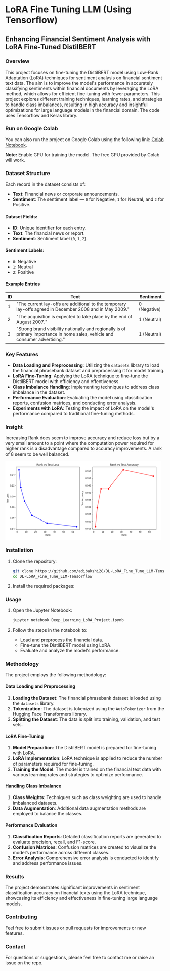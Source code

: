 # LoRA Fine Tuning LLM (Using Tensorflow)

## Enhancing Financial Sentiment Analysis with LoRA Fine-Tuned DistilBERT

### Overview
This project focuses on fine-tuning the DistilBERT model using Low-Rank Adaptation (LoRA) techniques for sentiment analysis on financial sentiment text data. The aim is to improve the model's performance in accurately classifying sentiments within financial documents by leveraging the LoRA method, which allows for efficient fine-tuning with fewer parameters. This project explores different training techniques, learning rates, and strategies to handle class imbalances, resulting in high accuracy and insightful optimizations for large language models in the financial domain.
The code uses Tensorflow and Keras library.

### Run on Google Colab
You can also run the project on Google Colab using the following link: [Colab Notebook](https://colab.research.google.com/drive/1wxIKIzxIDn0PQYq6RRpgFEQDtVnHJdwB?usp=sharing).

**Note:** Enable GPU for training the model. The free GPU provided by Colab will work.

### Dataset Structure

Each record in the dataset consists of:

- **Text**: Financial news or corporate announcements.
- **Sentiment**: The sentiment label — `0` for Negative, `1` for Neutral, and `2` for Positive.

#### Dataset Fields:

- **ID**: Unique identifier for each entry.
- **Text**: The financial news or report.
- **Sentiment**: Sentiment label (`0`, `1`, `2`).

#### Sentiment Labels:

- `0`: Negative
- `1`: Neutral
- `2`: Positive

#### Example Entries

| ID  | Text                                                                                       | Sentiment |
|-----|---------------------------------------------------------------------------------------------|-----------|
| 1   | "The current lay-offs are additional to the temporary lay-offs agreed in December 2008 and in May 2009." | 0 (Negative) |
| 2   | "The acquisition is expected to take place by the end of August 2007."                      | 1 (Neutral)  |
| 3   | "Strong brand visibility nationally and regionally is of primary importance in home sales, vehicle and consumer advertising." | 1 (Neutral)  |

### Key Features
- **Data Loading and Preprocessing**: Utilizing the `datasets` library to load the financial phrasebank dataset and preprocessing it for model training.
- **LoRA Fine-Tuning**: Applying the LoRA technique to fine-tune the DistilBERT model with efficiency and effectiveness.
- **Class Imbalance Handling**: Implementing techniques to address class imbalance in the dataset.
- **Performance Evaluation**: Evaluating the model using classification reports, confusion matrices, and conducting error analysis.
- **Experiments with LoRA**: Testing the impact of LoRA on the model's performance compared to traditional fine-tuning methods.

### Insight
Increasing Rank does seem to improve accuracy and reduce loss but by a very small amount to a point where the computation power required for higher rank is a disadvantage compared to accuracy improvements.
A rank of 8 seem to be well balanced.

<div style="display: flex; justify-content: space-between;">
  <img src="ss/1.png" alt="Screenshot 1" style="width: 98%;">
</div>

### Installation
1. Clone the repository:
    ```bash
    git clone https://github.com/adibakshi28/DL-LoRA_Fine_Tune_LLM-Tensorflow.git
    cd DL-LoRA_Fine_Tune_LLM-Tensorflow
    ```

2. Install the required packages:

### Usage
1. Open the Jupyter Notebook:
    ```bash
    jupyter notebook Deep_Learning_LoRA_Project.ipynb
    ```

2. Follow the steps in the notebook to:
    - Load and preprocess the financial data.
    - Fine-tune the DistilBERT model using LoRA.
    - Evaluate and analyze the model's performance.

### Methodology
The project employs the following methodology:

#### Data Loading and Preprocessing
1. **Loading the Dataset**: The financial phrasebank dataset is loaded using the `datasets` library.
2. **Tokenization**: The dataset is tokenized using the `AutoTokenizer` from the Hugging Face Transformers library.
3. **Splitting the Dataset**: The data is split into training, validation, and test sets.

#### LoRA Fine-Tuning
1. **Model Preparation**: The DistilBERT model is prepared for fine-tuning with LoRA.
2. **LoRA Implementation**: LoRA technique is applied to reduce the number of parameters required for fine-tuning.
3. **Training the Model**: The model is trained on the financial text data with various learning rates and strategies to optimize performance.

#### Handling Class Imbalance
1. **Class Weights**: Techniques such as class weighting are used to handle imbalanced datasets.
2. **Data Augmentation**: Additional data augmentation methods are employed to balance the classes.

#### Performance Evaluation
1. **Classification Reports**: Detailed classification reports are generated to evaluate precision, recall, and F1-score.
2. **Confusion Matrices**: Confusion matrices are created to visualize the model’s performance across different classes.
3. **Error Analysis**: Comprehensive error analysis is conducted to identify and address performance issues.

### Results
The project demonstrates significant improvements in sentiment classification accuracy on financial texts using the LoRA technique, showcasing its efficiency and effectiveness in fine-tuning large language models.

### Contributing
Feel free to submit issues or pull requests for improvements or new features.

### Contact
For questions or suggestions, please feel free to contact me or raise an issue on the repo.
